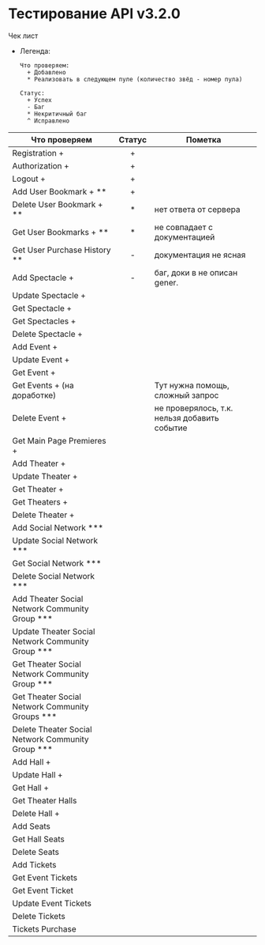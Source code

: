 # Тестирование API  v3.2.0

Чек лист

* Легенда:

  ```
  Что проверяем:
  	+ Добавлено
  	* Реализовать в следующем пуле (количество звёд - номер пула)
  	
  Статус:
  	+ Успех
  	- Баг
  	* Некритичный баг
  	^ Исправлено
  ```

| Что проверяем                                     | Статус | Пометка                                      |
| ------------------------------------------------- | :----: | -------------------------------------------- |
| Registration +                                    |   +    |                                              |
| Authorization +                                   |   +    |                                              |
| Logout +                                          |   +    |                                              |
| Add User Bookmark + **                            |   +    |                                              |
| Delete User Bookmark + **                         |   *    | нет ответа от сервера                        |
| Get User Bookmarks + **                           |   *    | не совпадает с документацией                 |
| Get User Purchase History **                      |   -    | документация не ясная                        |
| Add Spectacle +                                   |   -    | баг, доки в не описан gener.                 |
| Update Spectacle +                                |        |                                              |
| Get Spectacle +                                   |        |                                              |
| Get Spectacles +                                  |        |                                              |
| Delete Spectacle +                                |        |                                              |
| Add Event +                                       |        |                                              |
| Update Event +                                    |        |                                              |
| Get Event +                                       |        |                                              |
| Get Events + (на доработке)                       |        | Тут нужна помощь, сложный запрос             |
| Delete Event +                                    |        | не проверялось, т.к. нельзя добавить событие |
| Get Main Page Premieres +                         |        |                                              |
| Add Theater +                                     |        |                                              |
| Update Theater +                                  |        |                                              |
| Get Theater +                                     |        |                                              |
| Get Theaters +                                    |        |                                              |
| Delete Theater +                                  |        |                                              |
| Add Social Network ***                            |        |                                              |
| Update Social Network ***                         |        |                                              |
| Get Social Network ***                            |        |                                              |
| Delete Social Network ***                         |        |                                              |
| Add Theater Social Network Community Group ***    |        |                                              |
| Update Theater Social Network Community Group *** |        |                                              |
| Get Theater Social Network Community Group ***    |        |                                              |
| Get Theater Social Network Community Groups ***   |        |                                              |
| Delete Theater Social Network Community Group *** |        |                                              |
| Add Hall +                                        |        |                                              |
| Update Hall +                                     |        |                                              |
| Get Hall +                                        |        |                                              |
| Get Theater Halls                                 |        |                                              |
| Delete Hall +                                     |        |                                              |
| Add Seats                                         |        |                                              |
| Get Hall Seats                                    |        |                                              |
| Delete Seats                                      |        |                                              |
| Add Tickets                                       |        |                                              |
| Get Event Tickets                                 |        |                                              |
| Get Event Ticket                                  |        |                                              |
| Update Event Tickets                              |        |                                              |
| Delete Tickets                                    |        |                                              |
| Tickets Purchase                                  |        |                                              |
